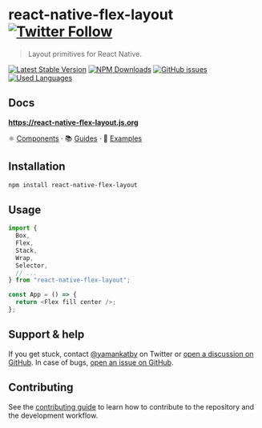 # react-native-flex-layout [![Twitter Follow](https://img.shields.io/twitter/follow/rn_material?style=social)](https://twitter.com/intent/user?screen_name=rn_material)

> Layout primitives for React Native.

[![Latest Stable Version](https://img.shields.io/npm/v/react-native-flex-layout/core.svg)](https://www.npmjs.com/package/react-native-flex-layout/core)
[![NPM Downloads](https://img.shields.io/npm/dm/react-native-flex-layout/core.svg)](https://www.npmjs.com/package/react-native-flex-layout/core)
[![GitHub issues](https://img.shields.io/github/issues-raw/yamankatby/react-native-flex-layout.svg)](https://github.com/yamankatby/react-native-flex-layout/issues)
[![Used Languages](https://img.shields.io/github/languages/top/yamankatby/react-native-material.svg)](https://github.com/yamankatby/react-native-flex-layout)

## Docs

**https://react-native-flex-layout.js.org**

⚛️ [Components](https://react-native-flex-layout.js.org/components/box) · 📚 [Guides](https://react-native-flex-layout.js.org/guides/spacing) · 📖 [Examples](https://react-native-flex-layout.js.org/examples/toolbar)

## Installation

```sh
npm install react-native-flex-layout
```

## Usage

```js
import {
  Box,
  Flex,
  Stack,
  Wrap,
  Selector,
  // ...
} from "react-native-flex-layout";

const App = () => {
  return <Flex fill center />;
};
```

## Support & help 

If you get stuck, contact [@yamankatby](https://twitter.com/yamankatby) on Twitter
or [open a discussion on GitHub](https://github.com/yamankatby/react-native-flex-layout/discussions). In case of
bugs, [open an issue on GitHub](https://github.com/yamankatby/react-native-flex-layout/issues).

## Contributing

See the [contributing guide](CONTRIBUTING.md) to learn how to contribute to the repository and the development workflow.
